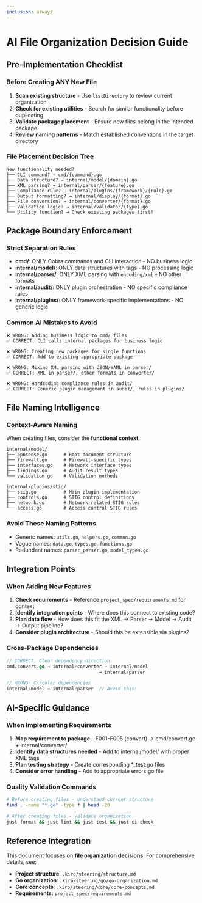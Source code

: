 ```yaml
---
inclusion: always
---
```


# AI File Organization Decision Guide

## Pre-Implementation Checklist

### Before Creating ANY New File

1. **Scan existing structure** - Use `listDirectory` to review current organization
2. **Check for existing utilities** - Search for similar functionality before duplicating
3. **Validate package placement** - Ensure new files belong in the intended package
4. **Review naming patterns** - Match established conventions in the target directory

### File Placement Decision Tree

```text
New functionality needed?
├── CLI command? → cmd/{command}.go
├── Data structure? → internal/model/{domain}.go
├── XML parsing? → internal/parser/{feature}.go
├── Compliance rule? → internal/plugins/{framework}/{rule}.go
├── Output formatting? → internal/display/{format}.go
├── File conversion? → internal/converter/{format}.go
├── Validation logic? → internal/validator/{type}.go
└── Utility function? → Check existing packages first!
```

## Package Boundary Enforcement

### Strict Separation Rules

- **cmd/**: ONLY Cobra commands and CLI interaction - NO business logic
- **internal/model/**: ONLY data structures with tags - NO processing logic
- **internal/parser/**: ONLY XML parsing with `encoding/xml` - NO other formats
- **internal/audit/**: ONLY plugin orchestration - NO specific compliance rules
- **internal/plugins/**: ONLY framework-specific implementations - NO generic logic

### Common AI Mistakes to Avoid

```text
❌ WRONG: Adding business logic to cmd/ files
✅ CORRECT: CLI calls internal packages for business logic

❌ WRONG: Creating new packages for single functions
✅ CORRECT: Add to existing appropriate package

❌ WRONG: Mixing XML parsing with JSON/YAML in parser/
✅ CORRECT: XML in parser/, other formats in converter/

❌ WRONG: Hardcoding compliance rules in audit/
✅ CORRECT: Generic plugin management in audit/, rules in plugins/
```

## File Naming Intelligence

### Context-Aware Naming

When creating files, consider the **functional context**:

```text
internal/model/
├── opnsense.go      # Root document structure
├── firewall.go      # Firewall-specific types
├── interfaces.go    # Network interface types
├── findings.go      # Audit result types
└── validation.go    # Validation methods

internal/plugins/stig/
├── stig.go          # Main plugin implementation
├── controls.go      # STIG control definitions
├── network.go       # Network-related STIG rules
└── access.go        # Access control STIG rules
```

### Avoid These Naming Patterns

- Generic names: `utils.go`, `helpers.go`, `common.go`
- Vague names: `data.go`, `types.go`, `functions.go`
- Redundant names: `parser_parser.go`, `model_types.go`

## Integration Points

### When Adding New Features

1. **Check requirements** - Reference `project_spec/requirements.md` for context
2. **Identify integration points** - Where does this connect to existing code?
3. **Plan data flow** - How does this fit the XML → Parser → Model → Audit → Output pipeline?
4. **Consider plugin architecture** - Should this be extensible via plugins?

### Cross-Package Dependencies

```go
// CORRECT: Clear dependency direction
cmd/convert.go → internal/converter → internal/model
                                  → internal/parser

// WRONG: Circular dependencies
internal/model ↔ internal/parser  // Avoid this!
```

## AI-Specific Guidance

### When Implementing Requirements

1. **Map requirement to package** - F001-F005 (convert) → cmd/convert.go + internal/converter/
2. **Identify data structures needed** - Add to internal/model/ with proper XML tags
3. **Plan testing strategy** - Create corresponding *_test.go files
4. **Consider error handling** - Add to appropriate errors.go file

### Quality Validation Commands

```bash
# Before creating files - understand current structure
find . -name "*.go" -type f | head -20

# After creating files - validate organization
just format && just lint && just test && just ci-check
```

## Reference Integration

This document focuses on **file organization decisions**. For comprehensive details, see:

- **Project structure**: `.kiro/steering/structure.md`
- **Go organization**: `.kiro/steering/go/go-organization.md`
- **Core concepts**: `.kiro/steering/core/core-concepts.md`
- **Requirements**: `project_spec/requirements.md`
